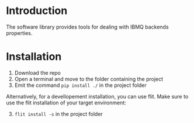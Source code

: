 # Introduction

The software library provides tools for dealing with IBMQ backends properties.

# Installation

1. Download the repo
2. Open a terminal and move to the folder containing the project
3. Emit the command ``` pip install ./ ``` in the project folder

Alternatively, for a devellopement installation, you can use flit. Make sure to use the flit installation of your target environment:

3. ```flit install -s``` in the project folder
